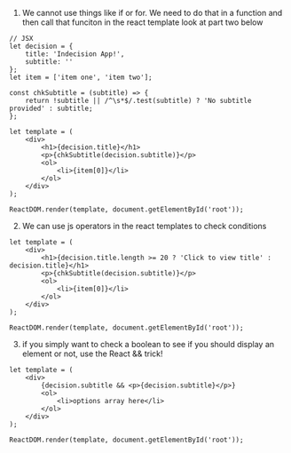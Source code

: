 1. We cannot use things like if or for. We need to do that in a function and then call that funciton in the react template
look at part two below
```
// JSX
let decision = {
    title: 'Indecision App!',
    subtitle: ''
};
let item = ['item one', 'item two'];

const chkSubtitle = (subtitle) => {
    return !subtitle || /^\s*$/.test(subtitle) ? 'No subtitle provided' : subtitle;
};

let template = (
    <div>
        <h1>{decision.title}</h1>
        <p>{chkSubtitle(decision.subtitle)}</p>
        <ol>
            <li>{item[0]}</li>
        </ol>
    </div>
);

ReactDOM.render(template, document.getElementById('root'));
```
2. We can use js operators in the react templates to check conditions
```
let template = (
    <div>
        <h1>{decision.title.length >= 20 ? 'Click to view title' : decision.title}</h1>
        <p>{chkSubtitle(decision.subtitle)}</p>
        <ol>
            <li>{item[0]}</li>
        </ol>
    </div>
);

ReactDOM.render(template, document.getElementById('root'));
```
3. if you simply want to check a boolean to see if you should display an element or not, use the React && trick!
```
let template = (
    <div>
        {decision.subtitle && <p>{decision.subtitle}</p>}
        <ol>
            <li>options array here</li>
        </ol>
    </div>
);

ReactDOM.render(template, document.getElementById('root'));
```
